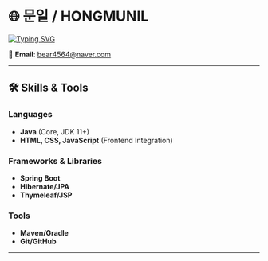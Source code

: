 # 🌐 문일 / HONGMUNIL
[![Typing SVG](https://readme-typing-svg.herokuapp.com/?lines=i+like+home...;Also+I+like+sleep...;Goodnight!;💤💤💤&font=Fira+Code&center=true&vCenter=true&width=600&height=70&pause=1000&color=F70000&background=000000FF&size=28)](https://github.com/your-username)


📧 **Email**: [bear4564@naver.com](mailto:bear4564@naver.com)

---

## 🛠 Skills & Tools
### Languages
- **Java** (Core, JDK 11+)
- **HTML, CSS, JavaScript** (Frontend Integration)

### Frameworks & Libraries
- **Spring Boot**
- **Hibernate/JPA**
- **Thymeleaf/JSP**

### Tools
- **Maven/Gradle**
- **Git/GitHub**

---


